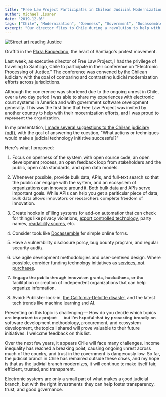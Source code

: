 ```yaml
---
title: "Free Law Project Participates in Chilean Judicial Modernization Initiative"
author: Michael Lissner
date: "2019-12-05"
tags: ["Chile", "Modernization", "Openness", "Government", "Docassemble", "Agile", "Neutral Citations"]
excerpt: "Our director flies to Chile during a revolution to help with their judicial modernization effort."
---
```



<div className="right-image">
    <a href="/images/chile-justice.jpeg">
      <img src="/images/chile-justice-thumb.jpeg"
           alt="Street art reading Justice"
           className="img-responsive border"/>
    </a>
    <p className="caption">Graffiti in the <a href="https://goo.gl/maps/VKyfvJhoZ6tc6ASB9">Plaza Baquedano</a>, the heart of Santiago's protest movement.</p>
</div>

Last week, as executive director of Free Law Project, I had the privilege of traveling to Santiago, Chile to participate in their conference on "Electronic Processing of Justice." The conference was convened by the Chilean judiciary with the goal of comparing and contrasting judicial modernization efforts across jurisdictions. 

Although the conference was shortened due to the ongoing unrest in Chile, over a two day period I was able to share my experiences with electronic court systems in America and with government software development generally. This was the first time that Free Law Project was invited by another country to help with their modernization efforts, and I was proud to represent the organization.

In my presentation, [I made several suggestions to the Chilean judiciary (pdf)][pdf], with the goal of answering the question, "What actions or techniques would make a judicial technology initiative successful?"

Here's what I proposed: 

1. Focus on openness of the system, with open source code, an open development process, an open feedback loop from stakeholders and the public, open data standards, and open data models.

1. Whenever possible, provide bulk data, APIs, and full-text search so that the public can engage with the system, and an ecosystem of organizations can innovate around it. Both bulk data and APIs serve important goals. While APIs can help you get a pariticular piece of data, bulk data allows innovators or researchers complete freedom of innovation.

1. Create hooks in eFiling systems for add-on automation that can check for things like privacy violations, [export controlled technology][export], party names, [readability scores][read], etc.

1. Consider tools like [Docassemble][da] for simple online forms.

1. Have a vulnerability disclosure policy, bug bounty program, and regular security audits.

1. Use agile development methodologies and user-centered design. Where possible, consider funding technology initiatives as [services, not purchases][service-not-purchase].

1. Engage the public through innovation grants, hackathons, or the facilitation or creation of independent organizations that can help organize information.

1. Avoid: Publisher lock-in, [the California-Deloitte disaster][ca], and the latest tech trends like machine learning and AI.

Presenting on this topic is challenging &mdash; How do you decide which topics are important to a project &mdash; but I'm hopeful that by presenting broadly on software development methodology, procurement, and ecosystem development, the topics I shared will prove valuable to their future initiatives. I welcome feedback on this list.

Over the next few years, it appears Chile will face many challenges. Income inequality has reached a breaking point, causing ongoing unrest across much of the country, and trust in the government is dangerously low. So far, the judicial branch in Chile has remained outside these crises, and my hope is that as the judicial branch modernizes, it will continue to make itself fair, efficient, trusted, and transparent. 

Electronic systems are only a small part of what makes a good judicial branch, but with the right investments, they can help foster transparency, trust, and good governance.



[read]: https://en.wikipedia.org/wiki/Flesch%E2%80%93Kincaid_readability_tests
[export]: https://www.everycrsreport.com/reports/R41916.html
[pdf]: /pdf/chile-modernization.pdf
[service-not-purchase]: https://18f.gsa.gov/2019/08/20/an-agile-software-development-solicitation-guide/
[da]: https://docassemble.org/
[ca]: https://www.zdnet.com/article/california-abandons-2-billion-court-management-system/
